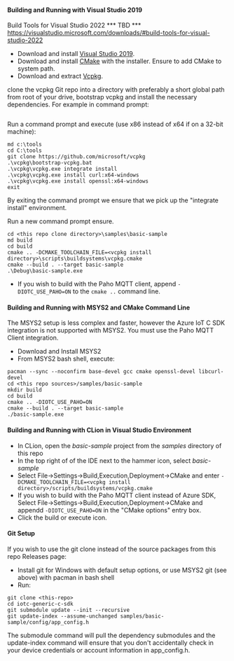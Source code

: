 
#### Building and Running with Visual Studio 2019
Build Tools for Visual Studio 2022
*** TBD *** https://visualstudio.microsoft.com/downloads/#build-tools-for-visual-studio-2022
* Download and install [Visual Studio 2019](https://visualstudio.microsoft.com/downloads/).
* Download and install [CMake](https://cmake.org/download/) with the installer. Ensure to add CMake to system path.
* Download and extract [Vcpkg](https://github.com/microsoft/vcpkg/releases).

clone the vcpkg Git repo into a directory with preferably a short global path from root of your drive,
bootstrap vcpkg and install the necessary dependencies. For example in command prompt:
```shell script
```

Run a command prompt and execute (use x86 instead of x64 if on a 32-bit machine):

```shell script
md c:\tools
cd C:\tools
git clone https://github.com/microsoft/vcpkg
.\vcpkg\bootstrap-vcpkg.bat
.\vcpkg\vcpkg.exe integrate install
.\vcpkg\vcpkg.exe install curl:x64-windows
.\vcpkg\vcpkg.exe install openssl:x64-windows
exit
```

By exiting the command prompt we ensure that we pick up the "integrate install" environment. 

Run a new command prompt ensure. 


```shell script
cd <this repo clone directory>\samples\basic-sample
md build
cd build
cmake .. -DCMAKE_TOOLCHAIN_FILE=<vcpkg install directory>\scripts\buildsystems\vcpkg.cmake 
cmake --build . --target basic-sample 
.\Debug\basic-sample.exe
```

* If you wish to build with the Paho MQTT client, append ```-DIOTC_USE_PAHO=ON``` to the ```cmake ..``` command line.

#### Building and  Running with MSYS2 and CMake Command Line

The MSYS2 setup is less complex and faster, however the Azure IoT C SDK integration is not supported with MSYS2. 
You must use the Paho MQTT Client integration. 

* Download and Install MSYS2
* From MSYS2 bash shell, execute:

```shell script
pacman --sync --noconfirm base-devel gcc cmake openssl-devel libcurl-devel
cd <this repo sources>/samples/basic-sample
mkdir build
cd build
cmake .. -DIOTC_USE_PAHO=ON
cmake --build . --target basic-sample
./basic-sample.exe
```

#### Building and Running with CLion in Visual Studio Environment

* In CLion, open the *basic-sample* project from the *samples* directory of this repo
* In the top right of of the IDE next to the hammer icon, select *basic-sample*
* Select File->Settings->Build,Execution,Deployment->CMake and enter ```-DCMAKE_TOOLCHAIN_FILE=<vcpkg install directory>/scripts/buildsystems/vcpkg.cmake``` 
* If you wish to build with the Paho MQTT client instead of Azure SDK, Select File->Settings->Build,Execution,Deployment->CMake 
and appendd ```-DIOTC_USE_PAHO=ON``` in the "CMake options" entry box.
* Click the build or execute icon.


#### Git Setup

If you wish to use the git clone instead of the source packages from this repo Releases page:

* Install git for Windows with default setup options, or use MSYS2 git (see above) with pacman in bash shell
* Run:

```shell script
git clone <this-repo>
cd iotc-generic-c-sdk
git submodule update --init --recursive
git update-index --assume-unchanged samples/basic-sample/config/app_config.h
```

The submodule command will pull the dependency submodules and the update-index command will ensure 
that you don't accidentally check in your device credentials or account information in app_config.h.
